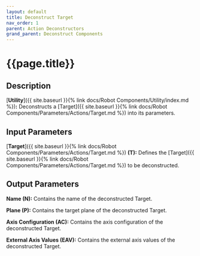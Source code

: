 ```yaml
---
layout: default
title: Deconstruct Target
nav_order: 1
parent: Action Deconstructors
grand_parent: Deconstruct Components
---
```


# **{{page.title}}**

## **Description**

[**Utility**]({{ site.baseurl }}{% link docs/Robot Components/Utility/index.md %})**:** 
Deconstructs a [Target]({{ site.baseurl }}{% link docs/Robot Components/Parameters/Actions/Target.md %}) into its parameters. 

## **Input Parameters**

[**Target**]({{ site.baseurl }}{% link docs/Robot Components/Parameters/Actions/Target.md %}) **(T):** Defines the [Target]({{ site.baseurl }}{% link docs/Robot Components/Parameters/Actions/Target.md %}) to be deconstructed.

## **Output Parameters**

**Name (N):** Contains the name of the deconstructed Target.

**Plane (P):** Contains the target plane of the deconstructed Target.

**Axis Configuration (AC):** Contains the axis configuration of the deconstructed Target.

**External Axis Values (EAV):**  Contains the external axis values of the deconstructed Target.
